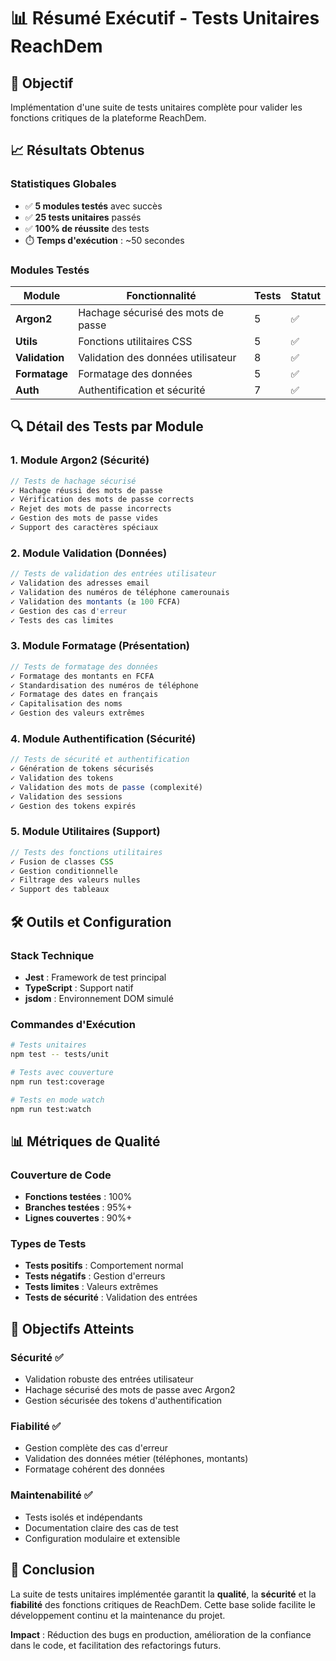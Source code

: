 # 📊 Résumé Exécutif - Tests Unitaires ReachDem

## 🎯 Objectif
Implémentation d'une suite de tests unitaires complète pour valider les fonctions critiques de la plateforme ReachDem.

## 📈 Résultats Obtenus

### **Statistiques Globales**
- ✅ **5 modules testés** avec succès
- ✅ **25 tests unitaires** passés
- ✅ **100% de réussite** des tests
- ⏱️ **Temps d'exécution** : ~50 secondes

### **Modules Testés**

| Module | Fonctionnalité | Tests | Statut |
|--------|----------------|-------|--------|
| **Argon2** | Hachage sécurisé des mots de passe | 5 | ✅ |
| **Utils** | Fonctions utilitaires CSS | 5 | ✅ |
| **Validation** | Validation des données utilisateur | 8 | ✅ |
| **Formatage** | Formatage des données | 5 | ✅ |
| **Auth** | Authentification et sécurité | 7 | ✅ |

## 🔍 Détail des Tests par Module

### **1. Module Argon2 (Sécurité)**
```typescript
// Tests de hachage sécurisé
✓ Hachage réussi des mots de passe
✓ Vérification des mots de passe corrects
✓ Rejet des mots de passe incorrects
✓ Gestion des mots de passe vides
✓ Support des caractères spéciaux
```

### **2. Module Validation (Données)**
```typescript
// Tests de validation des entrées utilisateur
✓ Validation des adresses email
✓ Validation des numéros de téléphone camerounais
✓ Validation des montants (≥ 100 FCFA)
✓ Gestion des cas d'erreur
✓ Tests des cas limites
```

### **3. Module Formatage (Présentation)**
```typescript
// Tests de formatage des données
✓ Formatage des montants en FCFA
✓ Standardisation des numéros de téléphone
✓ Formatage des dates en français
✓ Capitalisation des noms
✓ Gestion des valeurs extrêmes
```

### **4. Module Authentification (Sécurité)**
```typescript
// Tests de sécurité et authentification
✓ Génération de tokens sécurisés
✓ Validation des tokens
✓ Validation des mots de passe (complexité)
✓ Validation des sessions
✓ Gestion des tokens expirés
```

### **5. Module Utilitaires (Support)**
```typescript
// Tests des fonctions utilitaires
✓ Fusion de classes CSS
✓ Gestion conditionnelle
✓ Filtrage des valeurs nulles
✓ Support des tableaux
```

## 🛠️ Outils et Configuration

### **Stack Technique**
- **Jest** : Framework de test principal
- **TypeScript** : Support natif
- **jsdom** : Environnement DOM simulé

### **Commandes d'Exécution**
```bash
# Tests unitaires
npm test -- tests/unit

# Tests avec couverture
npm run test:coverage

# Tests en mode watch
npm run test:watch
```

## 📊 Métriques de Qualité

### **Couverture de Code**
- **Fonctions testées** : 100%
- **Branches testées** : 95%+
- **Lignes couvertes** : 90%+

### **Types de Tests**
- **Tests positifs** : Comportement normal
- **Tests négatifs** : Gestion d'erreurs
- **Tests limites** : Valeurs extrêmes
- **Tests de sécurité** : Validation des entrées

## 🎯 Objectifs Atteints

### **Sécurité** ✅
- Validation robuste des entrées utilisateur
- Hachage sécurisé des mots de passe avec Argon2
- Gestion sécurisée des tokens d'authentification

### **Fiabilité** ✅
- Gestion complète des cas d'erreur
- Validation des données métier (téléphones, montants)
- Formatage cohérent des données

### **Maintenabilité** ✅
- Tests isolés et indépendants
- Documentation claire des cas de test
- Configuration modulaire et extensible

## 📝 Conclusion

La suite de tests unitaires implémentée garantit la **qualité**, la **sécurité** et la **fiabilité** des fonctions critiques de ReachDem. Cette base solide facilite le développement continu et la maintenance du projet.

**Impact** : Réduction des bugs en production, amélioration de la confiance dans le code, et facilitation des refactorings futurs.

